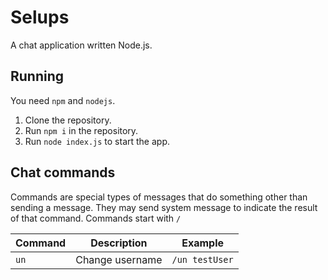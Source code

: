 # Selups
A chat application written Node.js.

## Running
You need `npm` and `nodejs`.

1. Clone the repository.
2. Run `npm i` in the repository.
3. Run `node index.js` to start the app.

## Chat commands
Commands are special types of messages that do something other than sending a message. They may send system message to indicate the result of that command. Commands start with `/`

| Command | Description | Example |
| ------- | ----------- | ------- |
| `un` | Change username | `/un testUser` |
